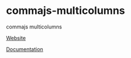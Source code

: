 # commajs-multicolumns
commajs multicolumns

[Website](https://www.commajs.com)

[Documentation](https://www.commajs.com/docs)

